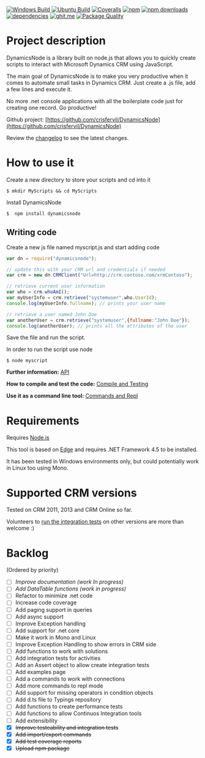 [![Windows Build](https://ci.appveyor.com/api/projects/status/github/crisfervil/dynamicsnode?svg=true)](https://ci.appveyor.com/project/crisfervil/dynamicsnode)
[![Ubuntu Build](https://travis-ci.org/crisfervil/DynamicsNode.svg?branch=master)](https://travis-ci.org/crisfervil/DynamicsNode) 
[![Coveralls](https://coveralls.io/repos/github/crisfervil/DynamicsNode/badge.svg?branch=master)](https://coveralls.io/github/crisfervil/DynamicsNode?branch=master) 
[![npm](https://img.shields.io/npm/v/dynamicsnode.svg)](https://www.npmjs.com/package/dynamicsnode)
[![npm downloads](https://img.shields.io/npm/dt/dynamicsnode.svg)](http://npm-stats.com/~packages/dynamicsnode)
[![dependencies](https://david-dm.org/crisfervil/dynamicsnode.svg)](https://david-dm.org/crisfervil/dynamicsnode)
[![ghit.me](https://ghit.me/badge.svg?repo=crisfervil/dynamicsnode)](https://ghit.me/repo/crisfervil/dynamicsnode)
[![Package Quality](http://npm.packagequality.com/badge/dynamicsnode.png)](http://packagequality.com/#?package=dynamicsnode)

<!-- [![codecov.io](https://codecov.io/github/crisfervil/DynamicsNode/coverage.svg?branch=master)](https://codecov.io/github/crisfervil/DynamicsNode?branch=master)--> 

# Project description

DynamicsNode is a library built on node.js that allows you to quickly create scripts to interact with Microsoft Dynamics CRM using JavaScript.

The main goal of DynamicsNode is to make you very productive when it comes to automate small tasks in Dynamics CRM. Just create a .js file, add a few lines and execute it.

No more .net console applications with all the boilerplate code just for creating one record. Go productive!

Github project: [https://github.com/crisfervil/DynamicsNode](https://github.com/crisfervil/DynamicsNode)

Review the [changelog](//github.com/crisfervil/DynamicsNode/blob/master/changelog.md) to see the latest changes.

# How to use it
Create a new directory to store your scripts and cd into it

```
$ mkdir MyScripts && cd MyScripts
```

Install DynamicsNode
```
$  npm install dynamicsnode
```
## Writing code

Create a new js file named myscript.js and start adding code

``` javascript
var dn = require("dynamicsnode");

// update this with your CRM url and credentials if needed
var crm = new dn.CRMClient("Url=http://crm.contoso.com/xrmContoso"); 

// retrieve current user information
var who = crm.whoAmI();
var myUserInfo = crm.retrieve("systemuser",who.UserId);
console.log(myUserInfo.fullname); // prints your user name

// retrieve a user named John Doe
var anotherUser = crm.retrieve("systemuser",{fullname:"John Doe"});
console.log(anotherUser); // prints all the attributes of the user

```

Save the file and run the script.

In order to run the script use node
```
$ node myscript
```

**Further information:** [API](//dynamicsnode.js.org/classes.list.html)

**How to compile and test the code:** [Compile and Testing](//dynamicsnode.js.org/tutorial-CompileAndTesting.html)

**Use it as a command line tool:** [Commands and Repl](//dynamicsnode.js.org/tutorial-CommandsAndRepl.html)


# Requirements
Requires [Node.js](//nodejs.org)

This tool is based on [Edge](//github.com/tjanczuk/edge) and requires .NET Framework 4.5 to be installed.

It has been tested in Windows environments only, but could potentially work in Linux too using Mono.

# Supported CRM versions
Tested on CRM 2011, 2013 and CRM Online so far.

Volunteers to [run the integration tests](https://dynamicsnode.js.org/tutorial-CompileAndTesting.html) on other versions are more than welcome :)


# Backlog
(Ordered by priority)

* [ ] *Improve documentation (work In progress)*
* [ ] *Add DataTable functions (work in progress)*
* [ ] Refactor to minimize .net code
* [ ] Increase code coverage
* [ ] Add paging support in queries
* [ ] Add async support
* [ ] Improve Exception handling
* [ ] Add support for .net core
* [ ] Make it work in Mono and Linux
* [ ] Improve Exception Handling to show errors in CRM side
* [ ] Add functions to work with solutions
* [ ] Add integration tests for activities
* [ ] Add an Assert object to allow create integration tests
* [ ] Add examples page
* [ ] Add a commands to work with connections
* [ ] Add more commands to repl mode
* [ ] Add support for missing operators in condition objects
* [ ] Add d.ts file to Typings repository 
* [ ] Add functions to create performance tests
* [ ] Add functions to allow Continuos Integration tools
* [ ] Add extensibility
* [x] ~~Improve testeability and integration tests~~
* [x] ~~Add import/export commands~~
* [x] ~~Add test coverage reports~~
* [x] ~~Upload npm package~~
